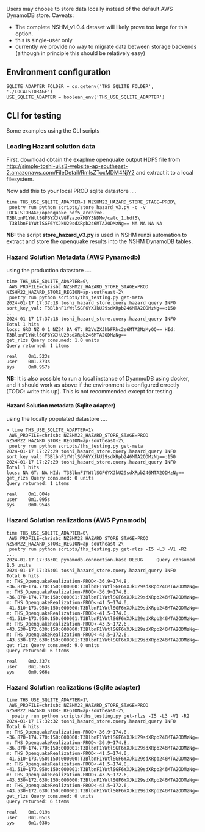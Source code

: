 
Users may choose to store data locally instead of the default AWS DynamoDB store. Caveats:

 - The complete NSHM_v1.0.4 dataset will likely prove too large for this option.
 - this is single-user only
 - currently we provide no way to migrate data between storage backends (although in principle this should be relatively easy)


## Environment configuration

```
SQLITE_ADAPTER_FOLDER = os.getenv('THS_SQLITE_FOLDER', './LOCALSTORAGE')
USE_SQLITE_ADAPTER = boolean_env('THS_USE_SQLITE_ADAPTER')
```
## CLI for testing

Some examples using the CLI scripts

### Loading Hazard solution data

First, download obtain the exaplme openquake output HDF5 file from http://simple-toshi-ui.s3-website-ap-southeast-2.amazonaws.com/FileDetail/RmlsZToxMDM4NjY2 and extract it to a local filesystem.

Now add this to your local PROD sqlite datastore ....
```
time THS_USE_SQLITE_ADAPTER=1 NZSHM22_HAZARD_STORE_STAGE=PROD\
 poetry run python scripts/store_hazard_v3.py -c -v LOCALSTORAGE/openquake_hdf5_archive-T3BlbnF1YWtlSGF6YXJkVGFzazoxMDY3NDMw/calc_1.hdf5\
 T3BlbnF1YWtlSGF6YXJkU29sdXRpb246MTA2ODMzNg== NA NA NA NA

```

**NB:** the script **store_hazard_v3.py** is used in NSHM runzi automation to extract and store the openquake results into the NSHM DynamoDB tables.


### Hazard Solution Metadata (AWS Pynamodb)

using the production datastore ....

```
time THS_USE_SQLITE_ADAPTER=0\
 AWS_PROFILE=chrisbc NZSHM22_HAZARD_STORE_STAGE=PROD NZSHM22_HAZARD_STORE_REGION=ap-southeast-2\
 poetry run python scripts/ths_testing.py get-meta
2024-01-17 17:37:18 toshi_hazard_store.query.hazard_query INFO     sort_key_val: T3BlbnF1YWtlSGF6YXJkU29sdXRpb246MTA2ODMzNg==:150
...
2024-01-17 17:37:18 toshi_hazard_store.query.hazard_query INFO     Total 1 hits
locs: GRD_NZ_0_1_NZ34_BA GT: R2VuZXJhbFRhc2s6MTA2NzMyOQ== HId: T3BlbnF1YWtlSGF6YXJkU29sdXRpb246MTA2ODMzNg==
get_rlzs Query consumed: 1.0 units
Query returned: 1 items

real    0m1.523s
user    0m1.373s
sys     0m0.957s
```

**NB:** It is also possible to run a local instance of DyanmoDB using docker, and it should work as above if the environment is configured crrectly (TODO: write this up). This is not recommended except for testing.

#### Hazard Solution metadata (Sqlite adapter)

using the locally populated datastore ....

```
> time THS_USE_SQLITE_ADAPTER=1\
 AWS_PROFILE=chrisbc NZSHM22_HAZARD_STORE_STAGE=PROD NZSHM22_HAZARD_STORE_REGION=ap-southeast-2\
 poetry run python scripts/ths_testing.py get-meta
2024-01-17 17:27:29 toshi_hazard_store.query.hazard_query INFO     sort_key_val: T3BlbnF1YWtlSGF6YXJkU29sdXRpb246MTA2ODMzNg==:150
2024-01-17 17:27:29 toshi_hazard_store.query.hazard_query INFO     Total 1 hits
locs: NA GT: NA HId: T3BlbnF1YWtlSGF6YXJkU29sdXRpb246MTA2ODMzNg==
get_rlzs Query consumed: 0 units
Query returned: 1 items

real    0m1.004s
user    0m1.095s
sys     0m0.954s
```

### Hazard Solution realizations (AWS Pynamodb)

```
time THS_USE_SQLITE_ADAPTER=0\
 AWS_PROFILE=chrisbc NZSHM22_HAZARD_STORE_STAGE=PROD NZSHM22_HAZARD_STORE_REGION=ap-southeast-2\
 poetry run python scripts/ths_testing.py get-rlzs -I5 -L3 -V1 -R2
...
2024-01-17 17:36:01 pynamodb.connection.base DEBUG     Query consumed 1.5 units
2024-01-17 17:36:01 toshi_hazard_store.query.hazard_query INFO     Total 6 hits
m: THS_OpenquakeRealization-PROD<-36.9~174.8, -36.870~174.770:150:000000:T3BlbnF1YWtlSGF6YXJkU29sdXRpb246MTA2ODMzNg==>
m: THS_OpenquakeRealization-PROD<-36.9~174.8, -36.870~174.770:150:000001:T3BlbnF1YWtlSGF6YXJkU29sdXRpb246MTA2ODMzNg==>
m: THS_OpenquakeRealization-PROD<-41.5~174.0, -41.510~173.950:150:000000:T3BlbnF1YWtlSGF6YXJkU29sdXRpb246MTA2ODMzNg==>
m: THS_OpenquakeRealization-PROD<-41.5~174.0, -41.510~173.950:150:000001:T3BlbnF1YWtlSGF6YXJkU29sdXRpb246MTA2ODMzNg==>
m: THS_OpenquakeRealization-PROD<-43.5~172.6, -43.530~172.630:150:000000:T3BlbnF1YWtlSGF6YXJkU29sdXRpb246MTA2ODMzNg==>
m: THS_OpenquakeRealization-PROD<-43.5~172.6, -43.530~172.630:150:000001:T3BlbnF1YWtlSGF6YXJkU29sdXRpb246MTA2ODMzNg==>
get_rlzs Query consumed: 9.0 units
Query returned: 6 items

real    0m2.337s
user    0m1.563s
sys     0m0.966s
```

### Hazard Solution realizations (Sqlite adapter)

```
time THS_USE_SQLITE_ADAPTER=1\
 AWS_PROFILE=chrisbc NZSHM22_HAZARD_STORE_STAGE=PROD NZSHM22_HAZARD_STORE_REGION=ap-southeast-2\
  poetry run python scripts/ths_testing.py get-rlzs -I5 -L3 -V1 -R2
2024-01-17 17:32:32 toshi_hazard_store.query.hazard_query INFO     Total 6 hits
m: THS_OpenquakeRealization-PROD<-36.9~174.8, -36.870~174.770:150:000000:T3BlbnF1YWtlSGF6YXJkU29sdXRpb246MTA2ODMzNg==>
m: THS_OpenquakeRealization-PROD<-36.9~174.8, -36.870~174.770:150:000001:T3BlbnF1YWtlSGF6YXJkU29sdXRpb246MTA2ODMzNg==>
m: THS_OpenquakeRealization-PROD<-41.5~174.0, -41.510~173.950:150:000000:T3BlbnF1YWtlSGF6YXJkU29sdXRpb246MTA2ODMzNg==>
m: THS_OpenquakeRealization-PROD<-41.5~174.0, -41.510~173.950:150:000001:T3BlbnF1YWtlSGF6YXJkU29sdXRpb246MTA2ODMzNg==>
m: THS_OpenquakeRealization-PROD<-43.5~172.6, -43.530~172.630:150:000000:T3BlbnF1YWtlSGF6YXJkU29sdXRpb246MTA2ODMzNg==>
m: THS_OpenquakeRealization-PROD<-43.5~172.6, -43.530~172.630:150:000001:T3BlbnF1YWtlSGF6YXJkU29sdXRpb246MTA2ODMzNg==>
get_rlzs Query consumed: 0 units
Query returned: 6 items

real    0m1.019s
user    0m1.051s
sys     0m1.030s
```